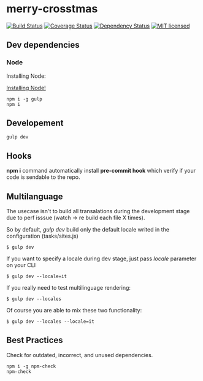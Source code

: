 # merry-crosstmas

[![Build Status](https://travis-ci.org/samuelmartineau/gulp-pdf-thumbnail.svg?branch=master)](https://travis-ci.org/samuelmartineau/gulp-pdf-thumbnail)
[![Coverage Status](https://coveralls.io/repos/samuelmartineau/gulp-pdf-thumbnail/badge.svg?branch=master&service=github)](https://coveralls.io/github/samuelmartineau/gulp-pdf-thumbnail?branch=master)
[![Dependency Status](https://david-dm.org/samuelmartineau/gulp-pdf-thumbnail.svg)](https://david-dm.org/samuelmartineau/gulp-pdf-thumbnail)
[![MIT licensed](https://img.shields.io/badge/license-MIT-blue.svg)](LICENSE)

## Dev dependencies

### Node

Installing Node:

[Installing Node!](https://nodejs.org/en/)

```
npm i -g gulp
npm i
```

## Developement

```
gulp dev
```

## Hooks

**npm i** command automatically install **pre-commit hook** which verify if your code is sendable to the repo.


## Multilanguage

The usecase isn't to build all transalations during the development stage due to perf isssue (watch -> re build each file X times).

So by default, *gulp dev* build only the default locale writed in the configuration (tasks/sites.js)

```
$ gulp dev
```

If you want to specify a locale during dev stage, just pass *locale* parameter on your CLI

```
$ gulp dev --locale=it
```

If you really need to test multilinguage rendering:

```
$ gulp dev --locales
```

Of course you are able to mix these two functionality:

```
$ gulp dev --locales --locale=it
```


## Best Practices

Check for outdated, incorrect, and unused dependencies.

```
npm i -g npm-check
npm-check
```
